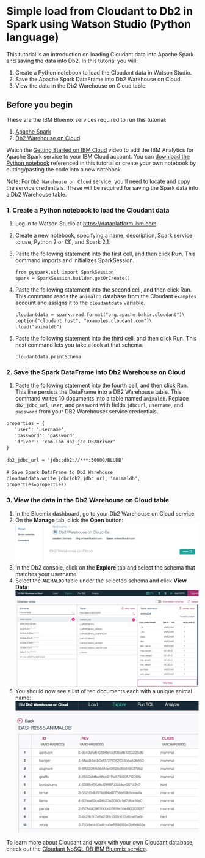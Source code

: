 # Simple load from Cloudant to Db2 in Spark using Watson Studio (Python language)
This tutorial is an introduction on loading Cloudant data into Apache Spark and saving the data into Db2.
In this tutorial you will:

1. Create a Python notebook to load the Cloudant data in Watson Studio.
2. Save the Apache Spark DataFrame into Db2 Warehouse on Cloud.
3. View the data in the Db2 Warehouse on Cloud table.

## Before you begin 

These are the IBM Bluemix services required to run this tutorial:
1. [Apache Spark](https://console.bluemix.net/catalog/services/apache-spark)
2. [Db2 Warehouse on Cloud](https://console.bluemix.net/catalog/services/dashdb)

Watch the [Getting Started on IBM Cloud](https://developer.ibm.com/clouddataservices/docs/spark/get-started/get-started-in-bluemix/) video to add the IBM Analytics for Apache Spark service to your IBM Cloud account.
You can [download the Python notebook](animaldb-python-load-to-dashdb.ipynb) referenced in this tutorial or create your own notebook by 
cutting/pasting the code into a new notebook.

Note: For `Db2 Warehouse on Cloud` service, you'll need to locate and copy the service credentials.
These will be required for saving the Spark data into a Db2 Warehouse table.

### 1. Create a Python notebook to load the Cloudant data

1. Log in to Watson Studio at https://dataplatform.ibm.com.
2. Create a new notebook, specifying a name, description, Spark service to use, Python 2 or (3), and Spark 2.1.
3. Paste the following statement into the first cell, and then click **Run**. This command imports and initializes SparkSession.
   ```
   from pyspark.sql import SparkSession
   spark = SparkSession.builder.getOrCreate()
   ```
   
4. Paste the following statement into the second cell, and then click Run. This command reads the `animaldb` database from the Cloudant 
`examples` account and assigns it to the `cloudantdata` variable.
   ```
   cloudantdata = spark.read.format("org.apache.bahir.cloudant")\
   .option("cloudant.host", "examples.cloudant.com")\
   .load("animaldb")
   ```

5. Paste the following statement into the third cell, and then click Run. This next command lets you take a look at that schema. 
   ```
   cloudantdata.printSchema
   ```

### 2. Save the Spark DataFrame into Db2 Warehouse on Cloud

1. Paste the following statement into the fourth cell, and then click Run. This line persists the DataFrame into a DB2 Warehouse table.
This command writes 10 documents into a table named `animaldb`. 
Replace `db2_jdbc_url`, `user`, and `password` with fields `jdbcurl`, `username`, and `password` from your DB2 Warehouser service credentials.
```
properties = {
   'user': 'username',
   'password': 'password',
   'driver': 'com.ibm.db2.jcc.DB2Driver'
}

db2_jdbc_url = 'jdbc:db2://***:50000/BLUDB'

# Save Spark DataFrame to Db2 Warehouse
cloudantdata.write.jdbc(db2_jdbc_url, 'animaldb', properties=properties)
```

### 3. View the data in the Db2 Warehouse on Cloud table
1. In the Bluemix dashboard, go to your Db2 Warehouse on Cloud service.
2. On the **Manage** tab, click the **Open** button:
![Open button image](open-button.png)
3. In the Db2 console, click on the **Explore** tab and select the schema that matches your username.
4. Select the `ANIMALDB` table under the selected schema and click **View Data**:
![View data image](view-data.png)
5. You should now see a list of ten documents each with a unique animal name:
![Animaldb table image](animaldb-table.png)

To learn more about Cloudant and work with your own Cloudant database, check out the 
[Cloudant NoSQL DB IBM Bluemix service](https://console.bluemix.net/catalog/services/cloudant-nosql-db).
